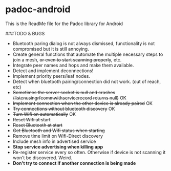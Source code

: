 # padoc-android

This is the ReadMe file for the Padoc library for Android

###TODO & BUGS

* Bluetooth paring dialog is not always dismissed, functionality is not compromised but it is still annoying.
* Create general functions that automate the multiple necessary steps to join a mesh, ~~or even to start scanning properly~~, etc.
* Integrate peer names and hops and make them available.
* Detect and implement deconnections!
* Implement priority peers/leaf nodes.
* Detect when bluetooth pairing/connection did not work. (out of reach, etc)
* ~~Sometimes the server socket is null and crashes (listenusingrfcommwithservicerecord returns null)~~ OK
* ~~Implement connection when the other device is already paired~~ OK
* ~~Try connections without bluetooth discovery~~ OK
* ~~Turn Wifi on automatically~~ OK
* ~~Reset Wifi at start~~
* ~~Reset Bluetooth at start~~
* ~~Get Bluetooth and Wifi status when starting~~
* Remove time limit on Wifi-Direct discovery
* Include mesh info in advertised service
* __Stop service advertising when killing app__
* Re-register service every so often. Otherwise if device is not scanning it won't be discovered. Weird.
* __Don't try to connect if another connection is being made__

